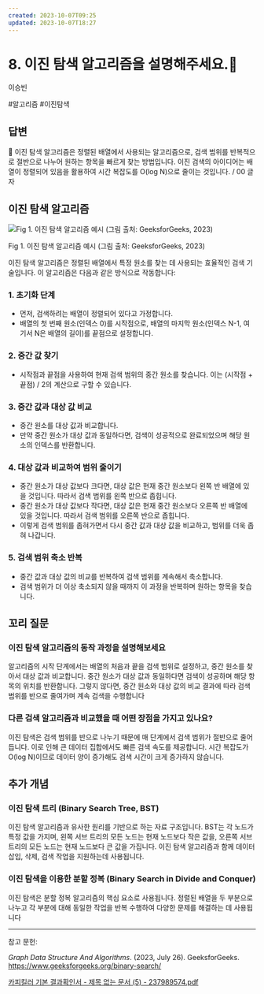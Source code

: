 ```yaml
---
created: 2023-10-07T09:25
updated: 2023-10-07T18:27
---
```

# 8. 이진 탐색 알고리즘을 설명해주세요.🚀

이승빈

#알고리즘 #이진탐색

## 답변

<aside>
📌 이진 탐색 알고리즘은 정렬된 배열에서 사용되는 알고리즘으로, 검색 범위를 반복적으로 절반으로 나누어 원하는 항목을 빠르게 찾는 방법입니다. 이진 검색의 아이디어는 배열이 정렬되어 있음을 활용하여 시간 복잡도를 O(log N)으로 줄이는 것입니다. / 00 글자

</aside>

## 이진 탐색 알고리즘

![Fig 1. 이진 탐색 알고리즘 예시 (그림 출처: GeeksforGeeks, 2023)](Untitled%2018.png)

Fig 1. 이진 탐색 알고리즘 예시 (그림 출처: GeeksforGeeks, 2023)

이진 탐색 알고리즘은 정렬된 배열에서 특정 원소를 찾는 데 사용되는 효율적인 검색 기술입니다. 이 알고리즘은 다음과 같은 방식으로 작동합니다:

### 1. 초기화 단계

- 먼저, 검색하려는 배열이 정렬되어 있다고 가정합니다.
- 배열의 첫 번째 원소(인덱스 0)를 시작점으로, 배열의 마지막 원소(인덱스 N-1, 여기서 N은 배열의 길이)를 끝점으로 설정합니다.

### 2. 중간 값 찾기

- 시작점과 끝점을 사용하여 현재 검색 범위의 중간 원소를 찾습니다. 이는 (시작점 + 끝점) / 2의 계산으로 구할 수 있습니다.

### 3. 중간 값과 대상 값 비교

- 중간 원소를 대상 값과 비교합니다.
- 만약 중간 원소가 대상 값과 동일하다면, 검색이 성공적으로 완료되었으며 해당 원소의 인덱스를 반환합니다.

### 4. 대상 값과 비교하여 범위 줄이기

- 중간 원소가 대상 값보다 크다면, 대상 값은 현재 중간 원소보다 왼쪽 반 배열에 있을 것입니다. 따라서 검색 범위를 왼쪽 반으로 좁힙니다.
- 중간 원소가 대상 값보다 작다면, 대상 값은 현재 중간 원소보다 오른쪽 반 배열에 있을 것입니다. 따라서 검색 범위를 오른쪽 반으로 좁힙니다.
- 이렇게 검색 범위를 좁혀가면서 다시 중간 값과 대상 값을 비교하고, 범위를 더욱 좁혀 나갑니다.

### 5. 검색 범위 축소 반복

- 중간 값과 대상 값의 비교를 반복하여 검색 범위를 계속해서 축소합니다.
- 검색 범위가 더 이상 축소되지 않을 때까지 이 과정을 반복하며 원하는 항목을 찾습니다.

## **꼬리 질문**

### 이진 탐색 알고리즘의 동작 과정을 설명해보세요

알고리즘의 시작 단계에서는 배열의 처음과 끝을 검색 범위로 설정하고, 중간 원소를 찾아서 대상 값과 비교합니다. 중간 원소가 대상 값과 동일하다면 검색이 성공하며 해당 항목의 위치를 반환합니다. 그렇지 않다면, 중간 원소와 대상 값의 비교 결과에 따라 검색 범위를 반으로 줄여가며 계속 검색을 수행합니다

### 다른 검색 알고리즘과 비교했을 때 어떤 장점을 가지고 있나요?

이진 탐색은 검색 범위를 반으로 나누기 때문에 매 단계에서 검색 범위가 절반으로 줄어듭니다. 이로 인해 큰 데이터 집합에서도 빠른 검색 속도를 제공합니다. 시간 복잡도가 O(log N)이므로 데이터 양이 증가해도 검색 시간이 크게 증가하지 않습니다.

## 추가 개념

### **이진 탐색 트리 (Binary Search Tree, BST)**

이진 탐색 알고리즘과 유사한 원리를 기반으로 하는 자료 구조입니다. BST는 각 노드가 특정 값을 가지며, 왼쪽 서브 트리의 모든 노드는 현재 노드보다 작은 값을, 오른쪽 서브 트리의 모든 노드는 현재 노드보다 큰 값을 가집니다. 이진 탐색 알고리즘과 함께 데이터 삽입, 삭제, 검색 작업을 지원하는데 사용됩니다.

### **이진 탐색을 이용한 분할 정복 (Binary Search in Divide and Conquer)**

이진 탐색은 분할 정복 알고리즘의 핵심 요소로 사용됩니다. 정렬된 배열을 두 부분으로 나누고 각 부분에 대해 동일한 작업을 반복 수행하여 다양한 문제를 해결하는 데 사용됩니다

---

참고 문헌:

*Graph Data Structure And Algorithms*. (2023, July 26). GeeksforGeeks. https://www.geeksforgeeks.org/binary-search/

[카피킬러 기본 결과확인서 - 제목 없는 문서 (5) - 237989574.pdf](%25E1%2584%258F%25E1%2585%25A1%25E1%2584%2591%25E1%2585%25B5%25E1%2584%258F%25E1%2585%25B5%25E1%2586%25AF%25E1%2584%2585%25E1%2585%25A5_%25E1%2584%2580%25E1%2585%25B5%25E1%2584%2587%25E1%2585%25A9%25E1%2586%25AB_%25E1%2584%2580%25E1%2585%25A7%25E1%2586%25AF%25E1%2584%2580%25E1%2585%25AA%25E1%2584%2592%25E1%2585%25AA%25E1%2586%25A8%25E1%2584%258B%25E1%2585%25B5%25E1%2586%25AB%25E1%2584%2589%25E1%2585%25A5_-_%25E1%2584%258C%25E1%2585%25A6%25E1%2584%2586%25E1%2585%25A9%25E1%2586%25A8_%25E1%2584%258B%25E1%2585%25A5%25E1%2586%25B9%25E1%2584%2582%25E1%2585%25B3%25E1%2586%25AB_%25E1%2584%2586%25E1%2585%25AE%25E1%2586%25AB%25E1%2584%2589%25E1%2585%25A5_(5)_-_237989574.pdf)